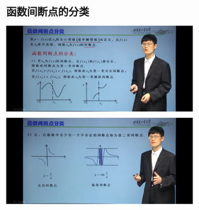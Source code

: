 # 函数间断点的分类

![IMG_2980](../img/2.7.2-函数间断点的分类/IMG_2980.PNG)

![IMG_2982](../img/2.7.2-函数间断点的分类/IMG_2982.PNG)

